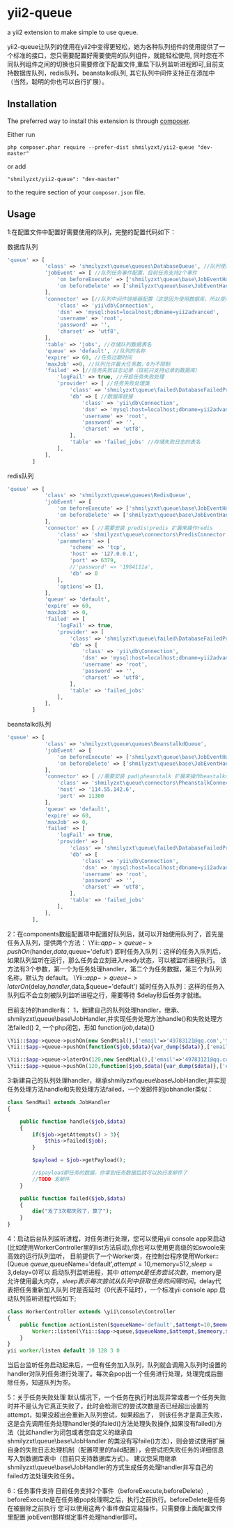 yii2-queue
==========
a yii2 extension to make simple to use queue.

yii2-queue让队列的使用在yii2中变得更轻松，她为各种队列组件的使用提供了一个标准的接口，您只需要配置好需要使用的队列组件，就能轻松使用,
同时您在不同队列组件之间的切换也只需要修改下配置文件,重启下队列监听进程即可,目前支持数据库队列，redis队列，beanstalkd队列,
其它队列中间件支持正在添加中（当然，聪明的你也可以自行扩展）。

Installation
------------

The preferred way to install this extension is through [composer](http://getcomposer.org/download/).

Either run

```
php composer.phar require --prefer-dist shmilyzxt/yii2-queue "dev-master"
```

or add

```
"shmilyzxt/yii2-queue": "dev-master"
```

to the require section of your `composer.json` file.


Usage
-----

1:在配置文件中配置好需要使用的队列，完整的配置代码如下：

数据库队列
```php
'queue' => [
            'class' => 'shmilyzxt\queue\queues\DatabaseQueue', //队列使用的类
            'jobEvent' => [ //队列任务事件配置，目前任务支持2个事件
                'on beforeExecute' => ['shmilyzxt\queue\base\JobEventHandler','beforeExecute'],
                'on beforeDelete' => ['shmilyzxt\queue\base\JobEventHandler','beforeDelete'],
            ],
            'connector' => [//队列中间件链接器配置（这是因为使用数据库，所以使用yii\db\Connection作为数据库链接实例）
                'class' => 'yii\db\Connection',
                'dsn' => 'mysql:host=localhost;dbname=yii2advanced',
                'username' => 'root',
                'password' => '',
                'charset' => 'utf8',
            ],
            'table' => 'jobs', //存储队列数据表名
            'queue' => 'default', //队列的名称
            'expire' => 60, //任务过期时间
            'maxJob' =>0, //队列允许最大任务数，0为不限制
            'failed' => [//任务失败日志记录（目前只支持记录到数据库）
                'logFail' => true, //开启任务失败处理
                'provider' => [ //任务失败处理类
                    'class' => 'shmilyzxt\queue\failed\DatabaseFailedProvider',
                    'db' => [ //数据库链接
                        'class' => 'yii\db\Connection',
                        'dsn' => 'mysql:host=localhost;dbname=yii2advanced',
                        'username' => 'root',
                        'password' => '',
                        'charset' => 'utf8',
                    ],
                    'table' => 'failed_jobs' //存储失败日志的表名
                ],
            ],
        ]
```

redis队列
```php
'queue' => [
            'class' => 'shmilyzxt\queue\queues\RedisQueue',
            'jobEvent' => [
                'on beforeExecute' => ['shmilyzxt\queue\base\JobEventHandler','beforeExecute'],
                'on beforeDelete' => ['shmilyzxt\queue\base\JobEventHandler','beforeDelete'],
            ],
            'connector' => [ //需要安装 predis\predis 扩展来操作redis
                'class' => 'shmilyzxt\queue\connectors\PredisConnector',
                'parameters' => [
                    'scheme' => 'tcp',
                    'host' => '127.0.0.1',
                    'port' => 6379,
                    //'password' => '1984111a',
                    'db' => 0
                ],
                'options'=> [],
            ],
            'queue' => 'default',
            'expire' => 60,
            'maxJob' => 0,
            'failed' => [
                'logFail' => true,
                'provider' => [
                    'class' => 'shmilyzxt\queue\failed\DatabaseFailedProvider',
                    'db' => [
                        'class' => 'yii\db\Connection',
                        'dsn' => 'mysql:host=localhost;dbname=yii2advanced',
                        'username' => 'root',
                        'password' => '',
                        'charset' => 'utf8',
                    ],
                    'table' => 'failed_jobs'
                ],
            ],
        ]
```

beanstalkd队列
```php
'queue' => [
            'class' => 'shmilyzxt\queue\queues\BeanstalkdQueue',
            'jobEvent' => [
                'on beforeExecute' => ['shmilyzxt\queue\base\JobEventHandler','beforeExecute'],
                'on beforeDelete' => ['shmilyzxt\queue\base\JobEventHandler','beforeDelete'],
            ],
            'connector' => [ //需要安装 pad\pheanstalk 扩展来操作beastalkd
                'class' => 'shmilyzxt\queue\connectors\PheanstalkConnector',
                'host' => '114.55.142.6',
                'port' => 11300
            ],
            'queue' => 'default',
            'expire' => 60,
            'maxJob' => 0,
            'failed' => [
                'logFail' => true,
                'provider' => [
                    'class' => 'shmilyzxt\queue\failed\DatabaseFailedProvider',
                    'db' => [
                        'class' => 'yii\db\Connection',
                        'dsn' => 'mysql:host=localhost;dbname=yii2advanced',
                        'username' => 'root',
                        'password' => '',
                        'charset' => 'utf8',
                    ],
                    'table' => 'failed_jobs'
                ],
            ],
        ],
```

2：在components数组配置项中配置好队列后，就可以开始使用队列了，首先是任务入队列，提供两个方法：
\Yii::$app->queue->pushOn($hander,$data,$queue='defult')
即时任务入队列：这样的任务入队列后，如果队列监听在运行，那么任务会立刻进入ready状态，可以被监听进程执行。
该方法有3个参数，第一个为任务处理handler，第二个为任务数据，第三个为队列名称，默认为 default。
\Yii::$app->queue->laterOn($delay,$handler,$data,$queue='default')
延时任务入队列：这样的任务入队列后不会立刻被队列监听进程之行，需要等待 $delay秒后任务才就绪。

目前支持的handler有：
 1，新建自己的队列处理handler，继承、shmilyzxt\queue\base\JobHandler,并实现任务处理方法handle()和失败处理方法failed()
 2, 一个php闭包，形如 function($job,$data){}

```php
\Yii::$app->queue->pushOn(new SendMial(),['email'=>'49783121@qq.com','title'=>'test','content'=>'email test'],'email');
\Yii::$app->queue->pushOn(function($job,$data){var_dump($data)},['email'=>'49783121@qq.com','title'=>'test','content'=>'email test'],'email');

\Yii::$app->queue->laterOn(120,new SendMial(),['email'=>'49783121@qq.com','title'=>'test','content'=>'email test'],'email');
\Yii::$app->queue->pushOn(120,function($job,$data){var_dump($data)},['email'=>'49783121@qq.com','title'=>'test','content'=>'email test'],'email');
```

3:新建自己的队列处理handler，继承shmilyzxt\queue\base\JobHandler,并实现任务处理方法handle和失败处理方法failed，一个发邮件的jobhandler类似：

```php
class SendMail extends JobHandler
{

    public function handle($job,$data)
    {
        if($job->getAttempts() > 3){
            $this->failed($job);
        }

        $payload = $job->getPayload();

        //$payload即任务的数据，你拿到任务数据后就可以执行发邮件了
        //TODO 发邮件
    }

    public function failed($job,$data)
    {
        die("发了3次都失败了，算了");
    }
}
```

4：启动后台队列监听进程，对任务进行处理，您可以使用yii console app来启动(比如使用WorkerController里的list方法启动),你也可以使用更高级的如swoole来高效的运行队列监听，
目前提供了一个Worker类，在控制台程序使用Worker::(Queue $queue,$queueName='default',$attempt=10,$memory=512,$sleep=3,$delay=0)可以
启动队列监听进程，其中  $attempt是任务尝试次数，$memory是允许使用最大内存，$sleep表示每次尝试从队列中获取任务的间隔时间，$delay代表把任务重新加入队列
时是否延时（0代表不延时），一个标准yii console app 启动队列监听进程代码如下;

```php
class WorkerController extends \yii\console\Controller
{
    public function actionListen($queueName='default',$attempt=10,$memeory=128,$sleep=3 ,$delay=0){
        Worker::listen(\Yii::$app->queue,$queueName,$attempt,$memeory,$sleep,$delay);
    }
}
yii worker/listen default 10 128 3 0
```

当后台监听任务启动起来后，一但有任务加入队列，队列就会调用入队列时设置的handler对队列任务进行处理了。每次会pop出一个任务进行处理，处理完成后删除任务，知道队列为空。

5：关于任务失败处理
默认情况下，一个任务在执行时出现异常或者一个任务失败时并不是认为它真正失败了，此时会检测它的尝试次数是否已经超出设置的attempt，如果没超出会重新入队列尝试，如果超出了，
则该任务才是真正失败，这是会先调用任务处理handler类的faied()方法处理失败操作,如果没有failed()方法（比如handler为闭包或者您自定义的继承自shmilyzxt\queue\base\JobHandler
的类没有写faile()方法），则会尝试使用扩展自身的失败日志处理机制（配置项里的faild配置），会尝试把失败任务的详细信息写入到数据库表中（目前只支持数据库方式）。
建议您采用继承shmilyzxt\queue\base\JobHandler的方式生成任务处理handler并写自己的failed方法处理失败任务。


6：任务事件支持
目前任务支持2个事件（beforeExecute,beforeDelete）, beforeExecute是在任务被pop处理啊之后，执行之前执行。beforeDelete是任务在被删除之前执行
您可以使用这两个事件做自定易操作，只需要像上面配置文件里配置 jobEvent那样绑定事件处理handler即可。
